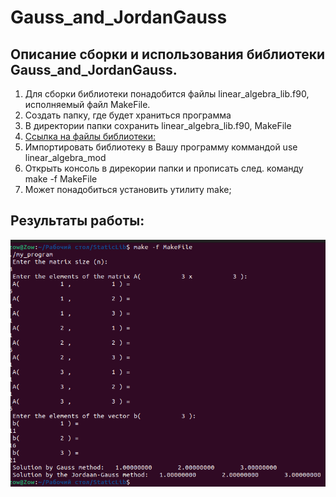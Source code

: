 # Gauss_and_JordanGauss
## Описание сборки и использования библиотеки Gauss_and_JordanGauss.
1. Для сборки библиотеки понадобится файлы linear_algebra_lib.f90, исполняемый файл MakeFile.
2. Создать папку, где будет храниться программа
3. В директории папки сохранить linear_algebra_lib.f90, MakeFile
4. [Ссылка на файлы библиотеки:](https://github.com/ZOOW2/Gauss_and_JordanGauss_Fortran/tree/main/Static)
5. Импортировать библиотеку в Вашу программу коммандой use linear_algebra_mod
6. Открыть консоль в дирекории папки и прописать след. команду make -f MakeFile
7. Может понадобиться установить утилиту make;

## Результаты работы: 
![StaticLIb](https://github.com/ZOOW2/Gauss_and_JordanGauss_Fortran/raw/main/Static/Static.png)
